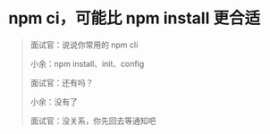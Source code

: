 # npm ci，可能比 npm install 更合适

> 面试官：说说你常用的 npm cli
>
> 小余：npm install、init、config
>
> 面试官：还有吗？
>
> 小余：没有了
>
> 面试官：没关系，你先回去等通知吧

